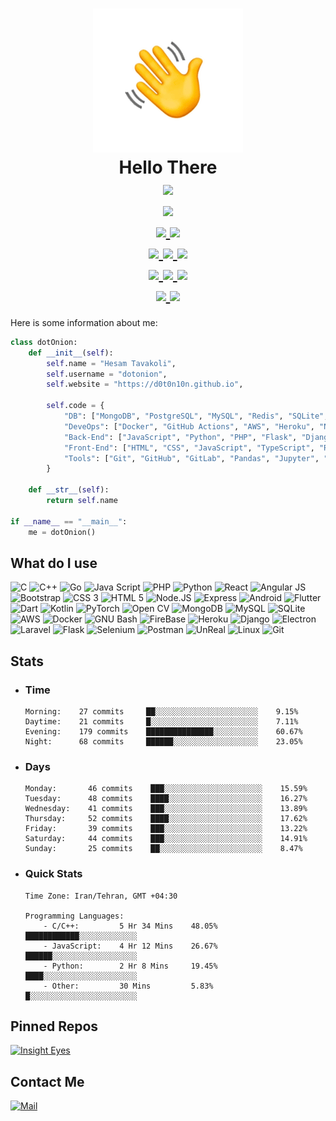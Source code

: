 <h1 align=center>
    <img src="hi.gif" />
    <br />
    Hello There
    <br />
    <a href="https://github.com/d0t0n10n/d0t0n10n">
        <img src="https://badges.frapsoft.com/os/v3/open-source.svg?v=103" />
    </a>
    <br />
    <a href="https://github.com/d0t0n10n/d0t0n10n/commits/main">
        <img src="https://img.shields.io/github/last-commit/d0t0n10n/d0t0n10n.svg" />
    </a>
    <br />
    <a href="https://github.com/d0t0n10n?tab=followers">
        <img src="https://img.shields.io/github/followers/d0t0n10n.svg?style=social&label=Follow&maxAge=2592000" />
    </a>
    <a href="https://github.com/d0t0n10n/d0t0n10n/blob/master/license">
        <img src="https://img.shields.io/github/license/d0t0n10n/d0t0n10n.svg" />
    </a>
    <br />
    <a href="https://GitHub.com/d0t0n10n/d0t0n10n/watchers/">
        <img src="https://img.shields.io/github/watchers/d0t0n10n/d0t0n10n.svg?style=social&label=Watch&maxAge=2592000" />
    </a>
    <a href="https://GitHub.com/d0t0n10n/d0t0n10n/stargazers/">
        <img src="https://img.shields.io/github/stars/d0t0n10n/d0t0n10n.svg?style=social&label=Star&maxAge=2592000" />
    </a>
    <a href="https://GitHub.com/d0t0n10n/d0t0n10n/network/">
        <img src="https://img.shields.io/github/forks/d0t0n10n/d0t0n10n.svg?style=social&label=Fork&maxAge=2592000" />
    </a>
    <br />
    <a href="https://github.com/d0t0n10n/d0t0n10n">
        <img src="https://img.shields.io/github/repo-size/d0t0n10n/d0t0n10n" />
    </a>
    <a href="https://github.com/d0t0n10n/d0t0n10n">
        <img src="https://tokei.rs/b1/github/d0t0n10n/d0t0n10n?category=files" />
    </a>
    <a href="https://github.com/d0t0n10n/d0t0n10n">
        <img src="https://tokei.rs/b1/github/d0t0n10n/d0t0n10n?category=lines" />
    </a>
    <br />
    <a href="https://www.markdownguide.org/">
        <img src="https://img.shields.io/badge/MarkDown-000000?style=flat&logo=markdown&logoColor=white" />
    </a>
    <a href="https://open.vscode.dev/d0t0n10n/d0t0n10n">
        <img src="https://open.vscode.dev/badges/open-in-vscode.svg" />
    </a>
</h1>

Here is some information about me:
```python
class dotOnion:
    def __init__(self):
        self.name = "Hesam Tavakoli",
        self.username = "dotonion",
        self.website = "https://d0t0n10n.github.io",
        
        self.code = {
            "DB": ["MongoDB", "PostgreSQL", "MySQL", "Redis", "SQLite", "Cassandra", "NoSQL"],
            "DeveOps": ["Docker", "GitHub Actions", "AWS", "Heroku", "Nginx", "Git", "Selenium", "Machine Learning"],
            "Back-End": ["JavaScript", "Python", "PHP", "Flask", "Django", "Laravel", "Node.js", "Rust", "Go", "C & C++"],
            "Front-End": ["HTML", "CSS", "JavaScript", "TypeScript", "React", "Bootstrap", "jQuery", "PHP", "Vue.js", "Angular"],
            "Tools": ["Git", "GitHub", "GitLab", "Pandas", "Jupyter", "AutoHotKey", "Sublime", "VS Code", "VIM", "GNU/Linux", "Firebase"]
        }
        
    def __str__(self):
        return self.name
        
if __name__ == "__main__":
    me = dotOnion()

```

## What do I use
![C](https://img.shields.io/badge/C-A8B9CC?style=flat&logo=c&logoColor=white)
![C++](https://img.shields.io/badge/C%2B%2B-00599C?style=flat&logo=c%2B%2B&logoColor=white)
![Go](https://img.shields.io/badge/Go-00ADD8?style=flat&logo=go&logoColor=white)
![Java Script](https://img.shields.io/badge/JavaScript-F7DF1E?style=flat&logo=javascript&logoColor=white)
![PHP](https://img.shields.io/badge/PHP-777BB4?style=flat&logo=php&logoColor=white)
![Python](https://img.shields.io/badge/Python-3776AB?style=flat&logo=python&logoColor=white)
![React](https://img.shields.io/badge/React-61DAFB?style=flat&logo=react&logoColor=white)
![Angular JS](https://img.shields.io/badge/AngularJS-E23237?style=flat&logo=angularjs&logoColor=white)
![Bootstrap](https://img.shields.io/badge/Bootstrap-7952B3?style=flat&logo=bootstrap&logoColor=white)
![CSS 3](https://img.shields.io/badge/CSS3-1572B6?style=flat&logo=css3&logoColor=white)
![HTML 5](https://img.shields.io/badge/HTML5-E34F26?style=flat&logo=html5&logoColor=white)
![Node.JS](https://img.shields.io/badge/Node.JS-339933?style=flat&logo=node.js&logoColor=white)
![Express](https://img.shields.io/badge/Express-000000?style=flat&logo=express&logoColor=white)
![Android](https://img.shields.io/badge/Android-3DDC84?style=flat&logo=android&logoColor=white)
![Flutter](https://img.shields.io/badge/Flutter-02569B?style=flat&logo=flutter&logoColor=white)
![Dart](https://img.shields.io/badge/Dart-0175C2?style=flat&logo=dart&logoColor=white)
![Kotlin](https://img.shields.io/badge/Kotlin-0095D5?style=flat&logo=kotlin&logoColor=white)
![PyTorch](https://img.shields.io/badge/PyTorch-EE4C2C?style=flat&logo=pytorch&logoColor=white)
![Open CV](https://img.shields.io/badge/OpenCV-5C3EE8?style=flat&logo=opencv&logoColor=white)
![MongoDB](https://img.shields.io/badge/MongoDB-47A248?style=flat&logo=mongodb&logoColor=white)
![MySQL](https://img.shields.io/badge/MySQL-4479A1?style=flat&logo=mysql&logoColor=white)
![SQLite](https://img.shields.io/badge/SQLite-003B57?style=flat&logo=sqlite&logoColor=white)
![AWS](https://img.shields.io/badge/AWS-232F3E?style=flat&logo=amazon-aws&logoColor=white)
![Docker](https://img.shields.io/badge/Docker-2498ED?style=flat&logo=docker&logoColor=white)
![GNU Bash](https://img.shields.io/badge/Bash-4EAA25?style=flat&logo=gnu-bash&logoColor=white)
![FireBase](https://img.shields.io/badge/FireBase-FFCA28?style=flat&logo=firebase&logoColor=white)
![Heroku](https://img.shields.io/badge/Heroku-430098?style=flat&logo=heroku&logoColor=white)
![Django](https://img.shields.io/badge/Django-092E20?style=flat&logo=django&logoColor=white)
![Electron](https://img.shields.io/badge/Electron-47848F?style=flat&logo=electron&logoColor=white)
![Laravel](https://img.shields.io/badge/Laravel-FF2D20?style=flat&logo=laravel&logoColor=white)
![Flask](https://img.shields.io/badge/Flask-000000?style=flat&logo=flask&logoColor=white)
![Selenium](https://img.shields.io/badge/Selenium-43B02A?style=flat&logo=selenium&logoColor=white)
![Postman](https://img.shields.io/badge/Postman-FF6C37?style=flat&logo=postman&logoColor=white)
![UnReal](https://img.shields.io/badge/Unreal-313131?style=flat&logo=unreal-engine&logoColor=white)
![Linux](https://img.shields.io/badge/Linux-FCC624?style=flat&logo=linux&logoColor=white)
![Git](https://img.shields.io/badge/Git-F05032?style=flat&logo=git&logoColor=white)

## Stats
  - ### Time
    ```
    Morning:    27 commits     ██░░░░░░░░░░░░░░░░░░░░░░░    9.15%
    Daytime:    21 commits     █░░░░░░░░░░░░░░░░░░░░░░░░    7.11%
    Evening:    179 commits    ███████████████░░░░░░░░░░    60.67%
    Night:      68 commits     ██████░░░░░░░░░░░░░░░░░░░    23.05%
    ```
  - ### Days
    ```
    Monday:       46 commits    ███░░░░░░░░░░░░░░░░░░░░░░    15.59%
    Tuesday:      48 commits    ████░░░░░░░░░░░░░░░░░░░░░    16.27%
    Wednesday:    41 commits    ███░░░░░░░░░░░░░░░░░░░░░░    13.89%
    Thursday:     52 commits    ████░░░░░░░░░░░░░░░░░░░░░    17.62%
    Friday:       39 commits    ███░░░░░░░░░░░░░░░░░░░░░░    13.22%
    Saturday:     44 commits    ███░░░░░░░░░░░░░░░░░░░░░░    14.91%
    Sunday:       25 commits    ██░░░░░░░░░░░░░░░░░░░░░░░    8.47%
    ```
  - ### Quick Stats
    ```
    Time Zone: Iran/Tehran, GMT +04:30

    Programming Languages:
        - C/C++:         5 Hr 34 Mins    48.05%    ████████████░░░░░░░░░░░░░
        - JavaScript:    4 Hr 12 Mins    26.67%    ██████░░░░░░░░░░░░░░░░░░░
        - Python:        2 Hr 8 Mins     19.45%    ████░░░░░░░░░░░░░░░░░░░░░
        - Other:         30 Mins         5.83%     █░░░░░░░░░░░░░░░░░░░░░░░░
    ```

## Pinned Repos
[![Insight Eyes](https://github-readme-stats.vercel.app/api/pin/?username=d0t0n10n&repo=insight-eyes&theme=radical)](https://github.com/d0t0n10n/insight-eyes)

## Contact Me
[![Mail](https://img.shields.io/badge/CodeForces-1F8ACB?style=flat&logo=codeforces&logoColor=white)]()
